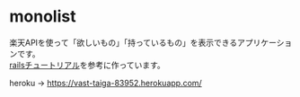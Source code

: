 # monolist
楽天APIを使って「欲しいもの」「持っているもの」を表示できるアプリケーションです。  
[railsチュートリアル](https://railstutorial.jp/)を参考に作っています。   

heroku -> https://vast-taiga-83952.herokuapp.com/
